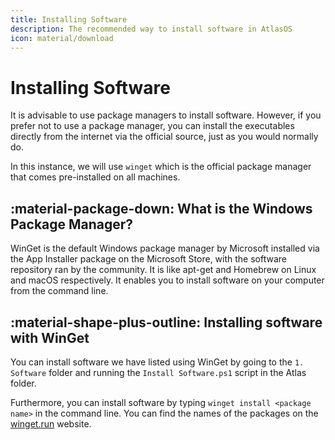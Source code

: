 ```yaml
---
title: Installing Software
description: The recommended way to install software in AtlasOS
icon: material/download
---
```


# Installing Software

It is advisable to use package managers to install software. However, if you prefer not to use a package manager, you can install the executables directly from the internet via the official source, just as you would normally do.

In this instance, we will use `winget` which is the official package manager that comes pre-installed on all machines.

## :material-package-down: What is the Windows Package Manager?

WinGet is the default Windows package manager by Microsoft installed via the App Installer package on the Microsoft Store, with the software repository ran by the community. It is like apt-get and Homebrew on Linux and macOS respectively. It enables you to install software on your computer from the command line.

## :material-shape-plus-outline: Installing software with WinGet

You can install software we have listed using WinGet by going to the `1. Software` folder and running the `Install Software.ps1` script in the Atlas folder.

Furthermore, you can install software by typing `winget install <package name>` in the command line. You can find the names of the packages on the [winget.run](https://winget.run) website.
